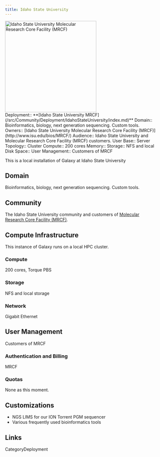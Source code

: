 ```yaml
---
title: Idaho State University
---
```

<div class='center'>
<a href='http://www.isu.edu/bios/MRCF/'><img src='/IdahoStateULogo.JPG' alt='Idaho State University Molecular Research Core Facility (MRCF)' width="300" /></a>
</div>



<div class='deploymentbox'>
 Deployment:: **[Idaho State University MRCF](/src/Community/Deployment/IdahoStateUniversity/index.md)**
 Domain:: Bioinformatics, biology, next generation sequencing. Custom tools.
 Owners:: [Idaho State University Molecular Research Core Facility (MRCF)](http://www.isu.edu/bios/MRCF/)
 Audience:: Idaho State University and Molecular Research Core Facility (MRCF) customers. 
 User Base:: 
 Server Topology:: Cluster
 Compute:: 200 cores
 Memory::
 Storage:: NFS and local
 Disk Space:: 
 User Management:: Customers of MRCF
</div>

This is a local installation of Galaxy at Idaho State University

## Domain

Bioinformatics, biology, next generation sequencing. Custom tools.

## Community

The Idaho State University community and customers of [Molecular Research Core Facility (MRCF)](http://www.isu.edu/bios/MRCF/). 

## Compute Infrastructure

This instance of Galaxy runs on a local HPC cluster.

### Compute

200 cores, Torque PBS

### Storage

NFS and local storage

### Network

Gigabit Ethernet

## User Management

Customers of MRCF 

### Authentication and Billing

MRCF

### Quotas

None as this moment.

## Customizations

* NGS LIMS for our ION Torrent PGM sequencer
* Various frequently used bioinformatics tools

## Links

CategoryDeployment
